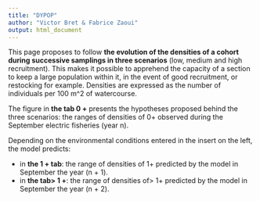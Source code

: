 ```yaml
---
title: "DYPOP"
author: "Victor Bret & Fabrice Zaoui"
output: html_document
---
```


This page proposes to follow **the evolution of the densities of a cohort during successive samplings in three scenarios** (low, medium and high recruitment). This makes it possible to apprehend the capacity of a section to keep a large population within it, in the event of good recruitment, or restocking for example. Densities are expressed as the number of individuals per 100 m^2 of watercourse.

The figure in **the tab 0 +** presents the hypotheses proposed behind the three scenarios: the ranges of densities of 0+ observed during the September electric fisheries (year n).

Depending on the environmental conditions entered in the insert on the left, the model predicts:
- in **the 1 + tab**: the range of densities of 1+ predicted by the model in September the year (n + 1).
- in **the tab> 1 +**: the range of densities of> 1+ predicted by the model in September the year (n + 2).
